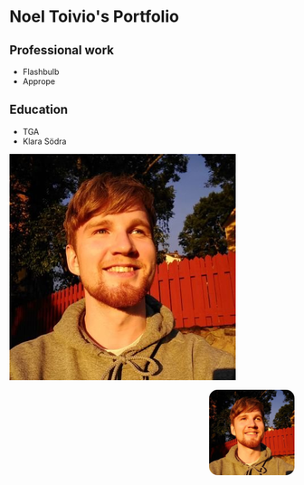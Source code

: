 # Noel Toivio's Portfolio

## Professional work
- Flashbulb
- Apprope

## Education
- TGA
- Klara Södra


![Picture of Noel Toivio](noeltoivio.jpg)

<img src="noeltoivio.jpg" alt="Image of Noel Toivio" width="30%" height="" style="float:right; border-radius: 10%; margin: 0 0 15px 15px;">